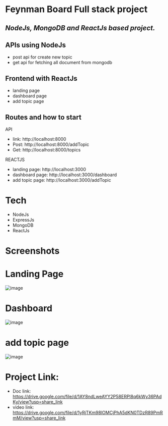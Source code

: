 # Feynman Board Full stack project

## _NodeJs, MongoDB and ReactJs based project._


## APIs using NodeJs
- post api for create new topic
- get api for fetching all document from mongodb

## Frontend with ReactJs
- landing page
- dashboard page
- add topic page

## Routes and how to start
API
- link:  http://localhost:8000
- Post:  http://localhost:8000/addTopic
- Get: http://localhost:8000/topics

REACTJS
- landing page:  http://localhost:3000
- dashboard page: http://localhost:3000/dashboard
- add topic page: http://localhost:3000/addTopic

# Tech
- NodeJs
- ExpressJs
- MongoDB
- ReactJs

# Screenshots
# Landing Page
![image](https://github.com/Yashaswi-Anand/FeynmanBoardProject/blob/master/screenshots/landingpage.png)

# Dashboard
![image](https://github.com/Yashaswi-Anand/FeynmanBoardProject/blob/master/screenshots/dashboard.png)

# add topic page
![image](https://github.com/Yashaswi-Anand/FeynmanBoardProject/blob/master/screenshots/addtopic.png)

# Project Link:
- Doc link: https://drive.google.com/file/d/1AY8ndLweAYY2P58ERPl8q6kWy36PAdKy/view?usp=share_link
- video link: https://drive.google.com/file/d/1yRjTKm98lOMCjPhA5dKN0TDzR89PmRmM/view?usp=share_link

